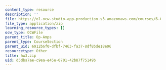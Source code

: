 ```yaml
---
content_type: resource
description: ''
file: https://ol-ocw-studio-app-production.s3.amazonaws.com/courses/6-01sc-introduction-to-electrical-engineering-and-computer-science-i-spring-2011/d5dba7aec9eae45e070142b87f75149b_hw3.zip
file_type: application/zip
learning_resource_types: []
ocw_type: OCWFile
parent_title: Op-Amps
parent_type: CourseSection
parent_uid: 6912b6f0-dfbf-7463-fa37-8df8bde18e96
resourcetype: Other
title: hw3.zip
uid: d5dba7ae-c9ea-e45e-0701-42b87f75149b
---
```

